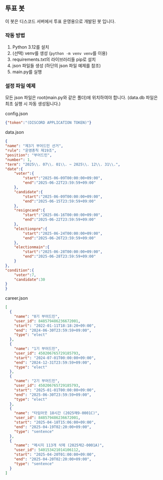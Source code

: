 ## 투표 봇

이 봇은 디스코드 서버에서 투표 운영용으로 개발된 봇 입니다.

### 작동 방법

1. Python 3.12를 설치
2. (선택) venv를 생성 (`python -m venv venv`를 이용)
3. requirements.txt의 라이브러리들 pip로 설치
4. json 파일들 생성 (하단의 json 파일 예제를 참조)
5. main.py를 실행

### 설정 파일 예제

모든 json 파일은 root(main.py와 같은 폴더)에 위치하여야 합니다. (data.db 파일은 최초 실행 시 자동 생성됩니다.)

config.json
```json
{"token":"(DISCORD APPLICATION TOKEN)"}
```

data.json
```json
{
"name": "제3기 부어드민 선거",
"rule": "운영총칙 제19조",
"position": "부어드민",
"number": 1,
"term": "2025\\. 07\\. 01\\. ~ 2025\\. 12\\. 31\\.",
"date":{
    "voter":{ 
        "start":"2025-06-09T00:00:00+09:00",
        "end":"2025-06-22T23:59:59+09:00"
    },
    "candidate":{
        "start":"2025-06-09T00:00:00+09:00",
        "end":"2025-06-15T23:59:59+09:00"
    },
    "resigncand":{
        "start":"2025-06-16T00:00:00+09:00",
        "end":"2025-06-22T23:59:59+09:00"
    },
    "electionpre":{
        "start":"2025-06-24T00:00:00+09:00",
        "end":"2025-06-26T23:59:59+09:00"
    },
    "electionmain":{
        "start":"2025-06-28T00:00:00+09:00",
        "end":"2025-06-28T23:59:59+09:00"
    }
},
"condition":{
    "voter":7,
    "candidate":30
}
}
```

career.json
```json
[
  {
    "name": "0기 부어드민",
    "user_id": 848579486236672001,
    "start": "2022-01-11T18:18:20+09:00",
    "end": "2024-06-30T23:59:59+09:00",
    "type": "elect"
  },
  {
    "name": "1기 부어드민",
    "user_id": 450206765729185793,
    "start": "2024-07-01T00:00:00+09:00",
    "end": "2024-12-31T23:59:59+09:00",
    "type": "elect"
  },
  {
    "name": "2기 부어드민",
    "user_id": 450206765729185793,
    "start": "2025-01-01T00:00:00+09:00",
    "end": "2025-06-30T23:59:59+09:00",
    "type": "elect"
  },
  {
    "name": "타임아웃 18시간 (2025채9-0001C)",
    "user_id": 848579486236672001,
    "start": "2025-04-18T15:06:00+09:00",
    "end": "2025-04-19T02:20:00+09:00",
    "type": "sentence"
  },
  {
    "name": "메시지 113개 삭제 (2025채2-0001A)",
    "user_id": 540153421014106112,
    "start": "2025-04-20T01:00:00+09:00",
    "end": "2025-04-20T02:20:00+09:00",
    "type": "sentence"
  }
]
```